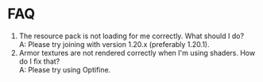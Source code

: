 # FAQ

1. The resource pack is not loading for me correctly. What should I do?\
   A: Please try joining with version 1.20.x (preferably 1.20.1).
2. Armor textures are not rendered correctly when I'm using shaders. How do I fix that? \
   A: Please try using Optifine.
